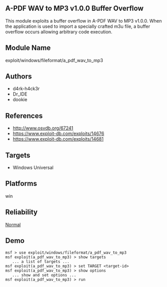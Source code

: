 ## A-PDF WAV to MP3 v1.0.0 Buffer Overflow

This module exploits a buffer overflow in A-PDF WAV to MP3 
v1.0.0. When the application is used to import a specially 
crafted m3u file, a buffer overflow occurs allowing 
arbitrary code execution.


## Module Name
exploit/windows/fileformat/a_pdf_wav_to_mp3

## Authors
* d4rk-h4ck3r
* Dr_IDE
* dookie


## References
* http://www.osvdb.org/67241
* https://www.exploit-db.com/exploits/14676
* https://www.exploit-db.com/exploits/14681



## Targets
* Windows Universal


## Platforms
win

## Reliability
[Normal](https://github.com/rapid7/metasploit-framework/wiki/Exploit-Ranking)

## Demo

```
msf > use exploit/windows/fileformat/a_pdf_wav_to_mp3
msf exploit(a_pdf_wav_to_mp3) > show targets
   ... a list of targets ...
msf exploit(a_pdf_wav_to_mp3) > set TARGET <target-id>
msf exploit(a_pdf_wav_to_mp3) > show options
   ... show and set options ...
msf exploit(a_pdf_wav_to_mp3) > run
```
    
    